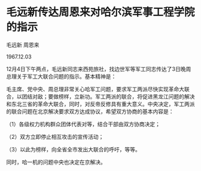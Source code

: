 # 毛远新传达周恩来对哈尔滨军事工程学院的指示

毛远新 周恩来

1967.12.03

12月4日下午两点，毛远新同志来西苑旅社，找边世军等军工同志传达了3日晚周总理关于军工大联合问题的指示。基本精神是：

毛主席、党中央、周总理非常关心哈军工问题，要求军工两派尽快实现革命大联合，以团结对敌；要做榜样，立新功。军工两派的联合，将促进黑龙江问题的解决和东北三省的革命大联合，同时，对反帝反修具有重大意义。中央决定，军工两派的联合问题在北京解决要求双方达成协议，希望双方协商的基本内容是：

（1）各级权力机构群众团体代表对等，结合干部由双方协商决定；

（2）双方立即停止相互攻击的宣传活动；

（3）以此为榜样，向全省全市发出大联合的呼吁，等等。

同时，哈一机的问题中央也决定在京解决。